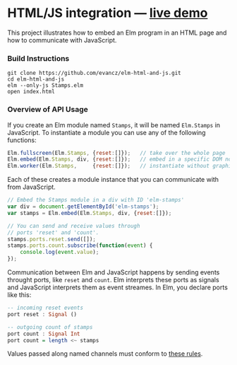 # HTML/JS integration &mdash; [live demo](http://evancz.github.io/elm-html-and-js)

This project illustrates how to embed an Elm program in an HTML
page and how to communicate with JavaScript.

### Build Instructions

    git clone https://github.com/evancz/elm-html-and-js.git
    cd elm-html-and-js
    elm --only-js Stamps.elm
    open index.html

### Overview of API Usage

If you create an Elm module named `Stamps`, it will be named
`Elm.Stamps` in JavaScript. To instantiate a module you can
use any of the following functions:

```javascript
Elm.fullscreen(Elm.Stamps, {reset:[]});   // take over the whole page
Elm.embed(Elm.Stamps, div, {reset:[]});   // embed in a specific DOM node
Elm.worker(Elm.Stamps,     {reset:[]});   // instantiate without graphics
```

Each of these creates a module instance that you can communicate
with from JavaScript.

```javascript
// Embed the Stamps module in a div with ID 'elm-stamps'
var div = document.getElementById('elm-stamps');
var stamps = Elm.embed(Elm.Stamps, div, {reset:[]});

// You can send and receive values through
// ports 'reset' and 'count'.
stamps.ports.reset.send([]);
stamps.ports.count.subscribe(function(event) {
    console.log(event.value);
});
```
Communication between Elm and JavaScript happens by sending events
throught ports, like `reset` and `count`. Elm interprets
these ports as signals and JavaScript interprets them as event streames.
In Elm, you declare ports like this:

```haskell
-- incoming reset events
port reset : Signal ()

-- outgoing count of stamps
port count : Signal Int
port count = length <~ stamps
```

Values passed along named channels must conform to [these
rules](http://elm-lang.org/learn/Ports.elm#customs-and-border-protection).

